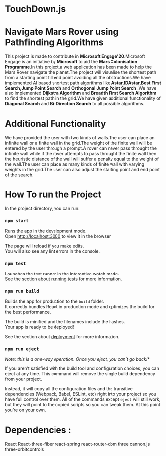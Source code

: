 # TouchDown.js

# Navigate Mars Rover using Pathfinding Algorithms

 This project is made to contribute in **Microsoft Engage'20**.Microsoft Engage is an initiative by **Microsoft** to aid the **Mars Colonisation Programme**.In this project,a web application has been made to help the Mars Rover navigate the planet.The project will visualise the shortest path from a starting point till end point avoiding all the obstructions.We have implemented  AI based shortest path algorithms like **Astar,IDAstar,Best First Search,Jump Point Search** and **Orthogonal Jump Point Search** .We have also implemented **Dijkstra Algorithm** and **Breadth First Search Algorithm** to find the shortest path in the grid.We have given additional functionality of **Diagonal Search** and **Bi-Direction Search** to all possible algorithms.
 
# Additional Functionality
We have provided the user with two kinds of walls.The user can place an infinite wall or a finite wall in the grid.The weight of the finite wall will be entered by the user through a prompt.A rover can never pass throught the infinite wall while if the rover attempts to pass throught the finite wall then the heuristic distance of the wall will suffer a penalty equal to the weight of the wall.The user can place as many kinds of finite wall with varying weights in the grid.The user can also adjust the starting point and end point of the search.

# How To run the Project

In the project directory, you can run:

### `npm start`

Runs the app in the development mode.<br>
Open [http://localhost:3000](http://localhost:3000) to view it in the browser.

The page will reload if you make edits.<br>
You will also see any lint errors in the console.

### `npm test`

Launches the test runner in the interactive watch mode.<br>
See the section about [running tests](https://facebook.github.io/create-react-app/docs/running-tests) for more information.

### `npm run build`

Builds the app for production to the `build` folder.<br>
It correctly bundles React in production mode and optimizes the build for the best performance.

The build is minified and the filenames include the hashes.<br>
Your app is ready to be deployed!

See the section about [deployment](https://facebook.github.io/create-react-app/docs/deployment) for more information.

### `npm run eject`

*Note: this is a one-way operation. Once you eject, you can’t go back!**

If you aren’t satisfied with the build tool and configuration choices, you can eject at any time. This command will remove the single build dependency from your project.

Instead, it will copy all the configuration files and the transitive dependencies (Webpack, Babel, ESLint, etc) right into your project so you have full control over them. All of the commands except `eject` will still work, but they will point to the copied scripts so you can tweak them. At this point you’re on your own.

# Dependencies : 
React React-three-fiber react-spring react-router-dom three cannon.js three-orbitcontrols
